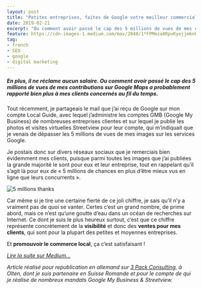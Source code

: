 ```yaml
---
layout: post
title: "Petites entreprises, faites de Google votre meilleur commercial"
date: 2019-02-21
excerpt: "Ou comment avoir passé le cap des 5 millions de vues de mes contributions sur Google Maps a probablement rapporté bien plus à mes clients concernés au fil du temps."
feature: https://cdn-images-1.medium.com/max/2048/1*FPMmza8RpvKyojjm6nbpsA.jpeg
tag:
- french
- SEO
- google
- digital marketing
---
```



##### En plus, il ne réclame aucun salaire. Ou comment avoir passé le cap des 5 millions de vues de mes contributions sur Google Maps a probablement rapporté bien plus à mes clients concernés au fil du temps.

Tout récemment, je partageais le mail que j’ai reçu de Google sur mon compte Local Guide, avec lequel j’administre les comptes GMB (Google My Business) de nombreuses entreprises clientes et sur lequel je publie les photos et visites virtuelles Streetview pour leur compte, qui m’indiquait que je venais de dépasser les 5 millions de vues de mes images sur les services Google.

Je postais donc sur divers réseaux sociaux que je remerciais bien évidemment mes clients, puisque parmi toutes les images que j’ai publiées la grande majorité le sont pour eux et leur entreprise, tout en rappelant qu’il s’agit là pour eux de « 5 millions de chances en plus d’être mieux vus en ligne que leurs concurrents ».  

  ![5 millions thanks](https://cdn-images-1.medium.com/max/640/1*4nq1e0JrQeoiH_IRTKfpMw.png)

Car même si je tire une certaine fierté de ce joli chiffre, je sais qu’il n’y a vraiment pas de quoi se vanter. Certes c’est un grand nombre, de prime abord, mais ce n’est qu’une goutte d’eau dans un océan de recherches sur Internet. Ce dont je suis le plus heureux surtout, c’est que ce chiffre représente concrètement de la **visibilité** et donc des **ventes pour mes clients**, qui sont pour la plupart des petites et moyennes entreprises.

Et **promouvoir le commerce local**, ça c’est satisfaisant !

[*Lire la suite sur Medium...*](https://medium.com/@Romain_Marchand/petites-entreprises-faites-de-google-votre-meilleur-commercial-224f041b818a)

_Article réalisé pour republication en allemand sur [3 Pack Consulting](https://3pack.ch), à Olten, dont je suis partenaire en Suisse Romande et pour le compte de qui je réalise de nombreux mandats Google My Business & Streetview._
